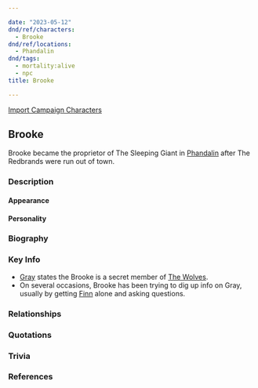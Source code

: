 ```yaml
---

date: "2023-05-12"
dnd/ref/characters:
  - Brooke
dnd/ref/locations:
  - Phandalin
dnd/tags:
  - mortality:alive
  - npc
title: Brooke

---
```


[Import Campaign Characters](/dnd/characters/)

## Brooke

Brooke became the proprietor of The Sleeping Giant in [Phandalin](/dnd/locations/phandalin) after The Redbrands were run out of town.

### Description

#### Appearance

#### Personality

### Biography

### Key Info

- [Gray](/dnd/characters/haeltin-var-astora) states the Brooke is a secret member of [The Wolves](/dnd/npcs/the-wolves).
- On several occasions, Brooke has been trying to dig up info on Gray, usually by getting [Finn](/dnd/characters/finn) alone and asking questions.

### Relationships

### Quotations

### Trivia

### References
